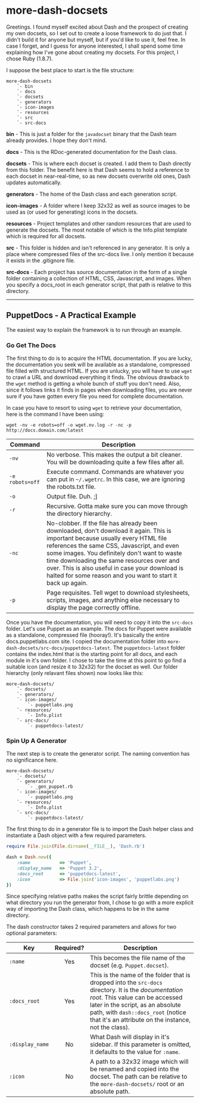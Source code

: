 more-dash-docsets
=================

Greetings. I found myself excited about Dash and the prospect of creating my own docsets, so I set out to create a loose framework to do just that. I didn't build it for anyone but myself, but if you'd like to use it, feel free. In case I forget, and I guess for anyone interested, I shall spend some time explaining how I've gone about creating my docsets. For this project, I chose Ruby (1.8.7).

I suppose the best place to start is the file structure:

    more-dash-docsets
        `- bin
        `- docs
        `- docsets
        `- generators
        `- icon-images
        `- resources
        `- src
        `- src-docs

**bin** - This is just a folder for the `javadocset` binary that the Dash team already provides. I hope they don't mind.

**docs** - This is the RDoc-generated documentation for the Dash class.

**docsets** - This is where each docset is created. I add them to Dash directly from this folder. The benefit here is that Dash seems to hold a reference to each docset in near-real-time, so as new docsets overwrite old ones, Dash updates automatically.

**generators** - The home of the Dash class and each generation script.

**icon-images** - A folder where I keep 32x32 as well as source images to be used as (or used for generating) icons in the docsets.

**resources** - Project templates and other random resources that are used to generate the docsets. The most notable of which is the Info.plist template which is required for all docsets.

**src** - This folder is hidden and isn't referenced in any generator. It is only a place where compressed files of the src-docs live. I only mention it because it exists in the .gitignore file.

**src-docs** - Each project has source documentation in the form of a single folder containing a collection of HTML, CSS, Javascript, and images. When you specify a docs_root in each generator script, that path is relative to this directory.

------------------------------------------------------------------------------------

PuppetDocs - A Practical Example
--------------------------------

The easiest way to explain the framework is to run through an example.

### Go Get The Docs

The first thing to do is to acquire the HTML documentation. If you are lucky, the documentation you seek will be available as a standalone, compressed file filled with structured HTML. If you are unlucky, you will have to use `wget` to crawl a URL and download everything it finds. The obvious drawback to the `wget` method is getting a whole bunch of stuff you don't need. Also, since it follows links it finds in pages when downloading files, you are never sure if you have gotten every file you need for complete documentation.

In case you have to resort to using `wget` to retrieve your documentation, here is the command I have been using:

    wget -nv -e robots=off -o wget.nv.log -r -nc -p http://docs.domain.com/latest

| Command         | Description
| --------------- | -----------
| `-nv`           | No verbose. This makes the output a bit cleaner. You will be downloading quite a few files after all.
| `-e robots=off` | Execute command. Commands are whatever you can put in `~/.wgetrc`. In this case, we are ignoring the robots.txt file.
| `-o`            | Output file. Duh. ;]
| `-r`            | Recursive. Gotta make sure you can move through the directory hierarchy.
| `-nc`           | No-clobber. If the file has already been downloaded, don't download it again. This is important because usually every HTML file references the same CSS, Javascript, and even some images. You definitely don't want to waste time downloading the same resources over and over. This is also useful in case your download is halted for some reason and you want to start it back up again.
| `-p`            | Page requisites. Tell wget to download stylesheets, scripts, images, and anything else necessary to display the page correctly offline.

Once you have the documentation, you will need to copy it into the `src-docs` folder. Let's use Puppet as an example. The docs for Puppet were available as a standalone, compressed file (hooray!). It's basically the entire docs.puppetlabs.com site. I copied the documentation folder into `more-dash-docsets/src-docs/puppetdocs-latest`. The `puppetdocs-latest` folder contains the index.html that is the starting point for all docs, and each module in it's own folder. I chose to take the time at this point to go find a suitable icon (and resize it to 32x32) for the docset as well. Our folder hierarchy (only relavant files shown) now looks like this:

    more-dash-docsets/
        `- docsets/
        `- generators/
        `- icon-images/
            `- puppetlabs.png
        `- resources/
            `- Info.plist
        `- src-docs/
            `- puppetdocs-latest/


### Spin Up A Generator

The next step is to create the generator script. The naming convention has no significance here.

    more-dash-docsets/
        `- docsets/
        `- generators/
            `- _gen_puppet.rb
        `- icon-images/
            `- puppetlabs.png
        `- resources/
            `- Info.plist
        `- src-docs/
            `- puppetdocs-latest/

The first thing to do in a generator file is to import the Dash helper class and instantiate a Dash object with a few required parameters.

```ruby
require File.join(File.dirname(__FILE__), 'Dash.rb')

dash = Dash.new({
    :name           => 'Puppet',
    :display_name   => 'Puppet 3.2',
    :docs_root      => 'puppetdocs-latest',
    :icon           => File.join('icon-images', 'puppetlabs.png')
})
```

Since specifying relative paths makes the script fairly brittle depending on what directory you run the generator from, I chose to go with a more explicit way of importing the Dash class, which happens to be in the same directory.

The dash constructor takes 2 required parameters and allows for two optional parameters:

| Key             | Required? | Description
|-----------------|:---------:|------------
| `:name`         |    Yes    | This becomes the file name of the docset (e.g. `Puppet.docset`).
| `:docs_root`    |    Yes    | This is the name of the folder that is dropped into the `src-docs` directory. It is the _documentation root_. This value can be accessed later in the script, as an absolute path, with `dash::docs_root` (notice that it's an attribute on the instance, not the class).
| `:display_name` |    No     | What Dash will display in it's sidebar. If this parameter is omitted, it defaults to the value for `:name`.
| `:icon`         |    No     | A path to a 32x32 image which will be renamed and copied into the docset. The path can be relative to the `more-dash-docsets/` root or an absolute path.
